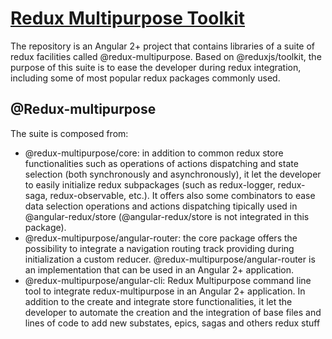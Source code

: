 # [Redux Multipurpose Toolkit](https://github.com/KitCarson88/redux-multipurpose-toolkit)
The repository is an Angular 2+ project that contains libraries of a suite of redux facilities called @redux-multipurpose.
Based on @reduxjs/toolkit, the purpose of this suite is to ease the developer during redux integration, including some of most popular redux packages commonly used.

## @Redux-multipurpose
The suite is composed from:
- @redux-multipurpose/core: in addition to common redux store functionalities such as operations of actions dispatching and state selection (both synchronously and asynchronously), it let the developer to easily initialize redux subpackages (such as redux-logger, redux-saga, redux-observable, etc.). It offers also some combinators to ease data selection operations and actions dispatching tipically used in @angular-redux/store (@angular-redux/store is not integrated in this package).
- @redux-multipurpose/angular-router: the core package offers the possibility to integrate a navigation routing track providing during initialization a custom reducer. @redux-multipurpose/angular-router is an implementation that can be used in an Angular 2+ application.
- @redux-multipurpose/angular-cli: Redux Multipurpose command line tool to integrate redux-multipurpose in an Angular 2+ application. In addition to the create and integrate store functionalities, it let the developer to automate the creation and the integration of base files and lines of code to add new substates, epics, sagas and others redux stuff
